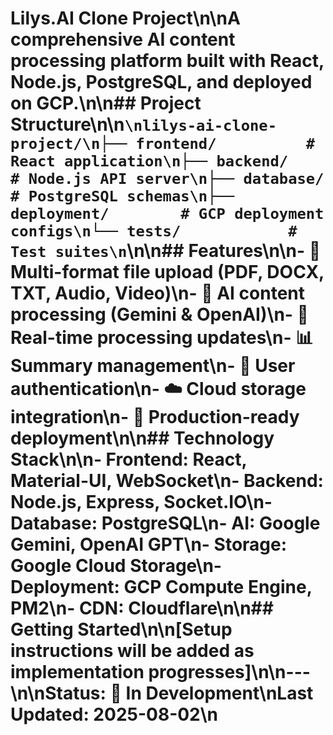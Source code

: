 # Lilys.AI Clone Project\n\nA comprehensive AI content processing platform built with React, Node.js, PostgreSQL, and deployed on GCP.\n\n## Project Structure\n\n```\nlilys-ai-clone-project/\n├── frontend/          # React application\n├── backend/           # Node.js API server\n├── database/          # PostgreSQL schemas\n├── deployment/        # GCP deployment configs\n└── tests/            # Test suites\n```\n\n## Features\n\n- 📁 Multi-format file upload (PDF, DOCX, TXT, Audio, Video)\n- 🤖 AI content processing (Gemini & OpenAI)\n- 🔄 Real-time processing updates\n- 📊 Summary management\n- 🔐 User authentication\n- ☁️ Cloud storage integration\n- 🚀 Production-ready deployment\n\n## Technology Stack\n\n- **Frontend**: React, Material-UI, WebSocket\n- **Backend**: Node.js, Express, Socket.IO\n- **Database**: PostgreSQL\n- **AI**: Google Gemini, OpenAI GPT\n- **Storage**: Google Cloud Storage\n- **Deployment**: GCP Compute Engine, PM2\n- **CDN**: Cloudflare\n\n## Getting Started\n\n[Setup instructions will be added as implementation progresses]\n\n---\n\n**Status**: 🚧 In Development\n**Last Updated**: 2025-08-02\n
